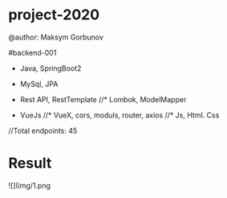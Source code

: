 # project-2020
 
@author: Maksym Gorbunov

#backend-001
* Java, SpringBoot2
* MySql, JPA
* Rest API, RestTemplate
//* Lombok, ModelMapper 


* VueJs
//* VueX, cors, moduls, router, axios 
//* Js, Html. Css

//Total endpoints: 45

# Result	
![](img/1.png
